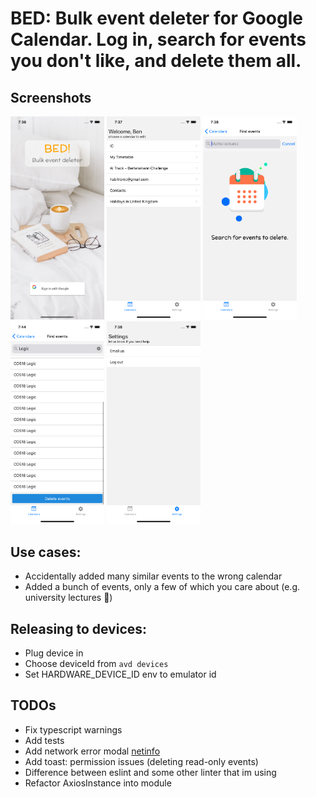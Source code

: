 # BED: Bulk event deleter for Google Calendar. Log in, search for events you don't like, and delete them all. 

## Screenshots
<p float="left">
  <img src="./assets/screenshots/ios/login.png" alt="screenshot-1" width="150">
  <img src="./assets/screenshots/ios/calendars.png" alt="screenshot-2" width="150">
  <img src="./assets/screenshots/ios/searchEvents.png" alt="screenshot-3" width="150">
  <img src="./assets/screenshots/ios/events.png" alt="screenshot-4" width="150">
  <img src="./assets/screenshots/ios/settings.png" alt="screenshot-5" width="150">
</p>


## Use cases:
- Accidentally added many similar events to the wrong calendar
- Added a bunch of events, only a few of which you care about (e.g. university lectures :poop:)

## Releasing to devices:
- Plug device in
- Choose deviceId from `avd devices`
- Set HARDWARE_DEVICE_ID env to emulator id

## TODOs
- Fix typescript warnings
- Add tests
- Add network error modal [netinfo](https://github.com/react-native-community/react-native-netinfo)
- Add toast: permission issues (deleting read-only events)
- Difference between eslint and some other linter that im using
- Refactor AxiosInstance into module
